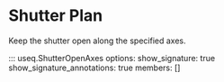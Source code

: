 # Shutter Plan

Keep the shutter open along the specified axes.

::: useq.ShutterOpenAxes
    options:
        show_signature: true
        show_signature_annotations: true
        members: []
